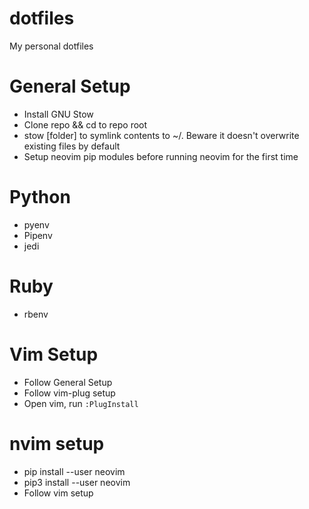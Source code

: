dotfiles
===

My personal dotfiles

General Setup
====
 - Install GNU Stow
 - Clone repo && cd to repo root
 - stow [folder] to symlink contents to ~/. Beware it doesn't overwrite existing files by default
 - Setup neovim pip modules before running neovim for the first time

Python
====
 - pyenv
 - Pipenv
 - jedi

Ruby
====
 - rbenv

Vim Setup
====
 - Follow General Setup
 - Follow vim-plug setup
 - Open vim, run ```:PlugInstall```

nvim setup
===
 - pip install --user neovim
 - pip3 install --user neovim
 - Follow vim setup
